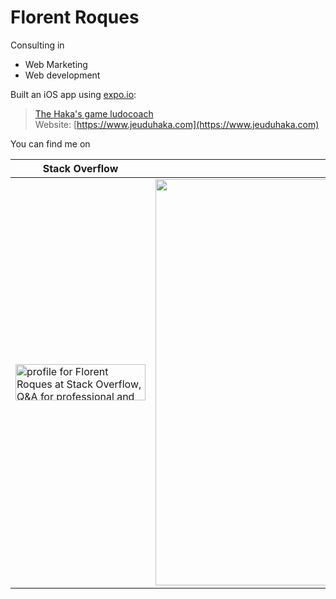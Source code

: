 # Florent Roques
Consulting in
- Web Marketing
- Web development

Built an iOS app using [expo.io](https://expo.io/@florentroques):
>[The Haka's game ludocoach](https://apps.apple.com/us/app/the-hakas-game-ludocoach/id1289735068)  
>Website: [https://www.jeuduhaka.com](https://www.jeuduhaka.com)

You can find me on  

| Stack Overflow   | GitHub        |
| ---------------  | ------------- |
| <a href="https://stackoverflow.com/users/1152843/florent-roques"><img src="https://stackoverflow.com/users/flair/1152843.png" width="208" height="58" alt="profile for Florent Roques at Stack Overflow, Q&amp;A for professional and enthusiast programmers" title="profile for Florent Roques at Stack Overflow, Q&amp;A for professional and enthusiast programmers"></a>     | <a href="https://github.com/florentroques"><img src="https://grass-graph.moshimo.works/images/florentroques.png" width="650"></a>  |
